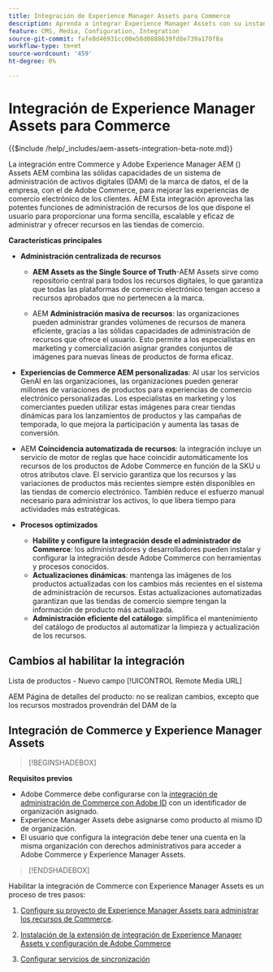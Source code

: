 ```yaml
---
title: Integración de Experience Manager Assets para Commerce
description: Aprenda a integrar Experience Manager Assets con su instancia  [!DNL Commerce] para acceder a innumerables recursos multimedia para usarlos en su tienda.
feature: CMS, Media, Configuration, Integration
source-git-commit: fafe8d46931cc00e58d0888639fd8e739a170f8a
workflow-type: tm+mt
source-wordcount: '459'
ht-degree: 0%

---
```


# Integración de Experience Manager Assets para Commerce

{{$include /help/_includes/aem-assets-integration-beta-note.md}}

La integración entre Commerce y Adobe Experience Manager AEM () Assets AEM combina las sólidas capacidades de un sistema de administración de activos digitales (DAM) de la marca de datos, el de la empresa, con el de Adobe Commerce, para mejorar las experiencias de comercio electrónico de los clientes. AEM Esta integración aprovecha las potentes funciones de administración de recursos de los que dispone el usuario para proporcionar una forma sencilla, escalable y eficaz de administrar y ofrecer recursos en las tiendas de comercio.

**Características principales**

- **Administración centralizada de recursos**

   - **AEM Assets as the Single Source of Truth**-AEM Assets sirve como repositorio central para todos los recursos digitales, lo que garantiza que todas las plataformas de comercio electrónico tengan acceso a recursos aprobados que no pertenecen a la marca.

   - AEM **Administración masiva de recursos**: las organizaciones pueden administrar grandes volúmenes de recursos de manera eficiente, gracias a las sólidas capacidades de administración de recursos que ofrece el usuario. Esto permite a los especialistas en marketing y comercialización asignar grandes conjuntos de imágenes para nuevas líneas de productos de forma eficaz.

- **Experiencias de Commerce AEM personalizadas**: Al usar los servicios GenAI en las organizaciones, las organizaciones pueden generar millones de variaciones de productos para experiencias de comercio electrónico personalizadas. Los especialistas en marketing y los comerciantes pueden utilizar estas imágenes para crear tiendas dinámicas para los lanzamientos de productos y las campañas de temporada, lo que mejora la participación y aumenta las tasas de conversión.

- AEM **Coincidencia automatizada de recursos**: la integración incluye un servicio de motor de reglas que hace coincidir automáticamente los recursos de los productos de Adobe Commerce en función de la SKU u otros atributos clave. El servicio garantiza que los recursos y las variaciones de productos más recientes siempre estén disponibles en las tiendas de comercio electrónico. También reduce el esfuerzo manual necesario para administrar los activos, lo que libera tiempo para actividades más estratégicas.

- **Procesos optimizados**
   - **Habilite y configure la integración desde el administrador de Commerce**: los administradores y desarrolladores pueden instalar y configurar la integración desde Adobe Commerce con herramientas y procesos conocidos.
   - **Actualizaciones dinámicas**: mantenga las imágenes de los productos actualizadas con los cambios más recientes en el sistema de administración de recursos. Estas actualizaciones automatizadas garantizan que las tiendas de comercio siempre tengan la información de producto más actualizada.
   - **Administración eficiente del catálogo**: simplifica el mantenimiento del catálogo de productos al automatizar la limpieza y actualización de los recursos.

## Cambios al habilitar la integración

Lista de productos - Nuevo campo [!UICONTROL Remote Media URL]

AEM Página de detalles del producto: no se realizan cambios, excepto que los recursos mostrados provendrán del DAM de la


## Integración de Commerce y Experience Manager Assets

>[!BEGINSHADEBOX]

**Requisitos previos**

- Adobe Commerce debe configurarse con la [integración de administración de Commerce con Adobe ID](/help/getting-started/adobe-ims-config.md) con un identificador de organización asignado.
- Experience Manager Assets debe asignarse como producto al mismo ID de organización.
- El usuario que configura la integración debe tener una cuenta en la misma organización con derechos administrativos para acceder a Adobe Commerce y Experience Manager Assets.

>[!ENDSHADEBOX]


Habilitar la integración de Commerce con Experience Manager Assets es un proceso de tres pasos:

1. [Configure su proyecto de Experience Manager Assets para administrar los recursos de Commerce](aem-assets-configure-aem.md).

1. [Instalación de la extensión de integración de Experience Manager Assets y configuración de Adobe Commerce](aem-assets-configure-aem.md)

1. [Configurar servicios de sincronización](aem-assets-setup-synchronization.md)

